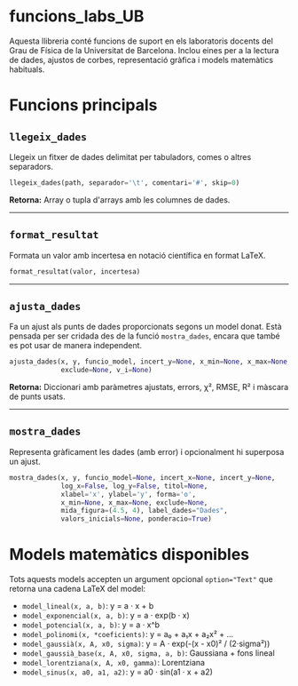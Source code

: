 # funcions_labs_UB
Aquesta llibreria conté funcions de suport en els laboratoris docents del Grau de Física de la Universitat de Barcelona. Inclou eines per a la lectura de dades, ajustos de corbes, representació gràfica i models matemàtics habituals.

# Funcions principals

## `llegeix_dades`

Llegeix un fitxer de dades delimitat per tabuladors, comes o altres separadors.

```python
llegeix_dades(path, separador='\t', comentari='#', skip=0)
````

**Retorna:** Array o tupla d'arrays amb les columnes de dades.

---

## `format_resultat`

Formata un valor amb incertesa en notació científica en format LaTeX.

```python
format_resultat(valor, incertesa)
```

---

## `ajusta_dades`

Fa un ajust als punts de dades proporcionats segons un model donat. Està pensada per ser cridada des de la funció `mostra_dades`, encara que també es pot usar de manera independent.

```python
ajusta_dades(x, y, funcio_model, incert_y=None, x_min=None, x_max=None, 
             exclude=None, v_i=None)
```

**Retorna:** Diccionari amb paràmetres ajustats, errors, χ², RMSE, R² i màscara de punts usats.

---

## `mostra_dades`

Representa gràficament les dades (amb error) i opcionalment hi superposa un ajust.

```python
mostra_dades(x, y, funcio_model=None, incert_x=None, incert_y=None,
             log_x=False, log_y=False, titol=None,
             xlabel='x', ylabel='y', forma='o',
             x_min=None, x_max=None, exclude=None, 
             mida_figura=(4.5, 4), label_dades="Dades",
             valors_inicials=None, ponderacio=True)
```

# Models matemàtics disponibles

Tots aquests models accepten un argument opcional `option="Text"` que retorna una cadena LaTeX del model:

* `model_lineal(x, a, b)`: y = a · x + b
* `model_exponencial(x, a, b)`: y = a · exp(b · x)
* `model_potencial(x, a, b)`: y = a · x^b
* `model_polinomi(x, *coeficients)`: y = a₀ + a₁x + a₂x² + ...
* `model_gaussià(x, A, x0, sigma)`: y = A · exp(-(x - x0)² / (2·sigma²))
* `model_gaussià_base(x, A, x0, sigma, a, b)`: Gaussiana + fons lineal
* `model_lorentziana(x, A, x0, gamma)`: Lorentziana
* `model_sinus(x, a0, a1, a2)`: y = a0 · sin(a1 · x + a2)

